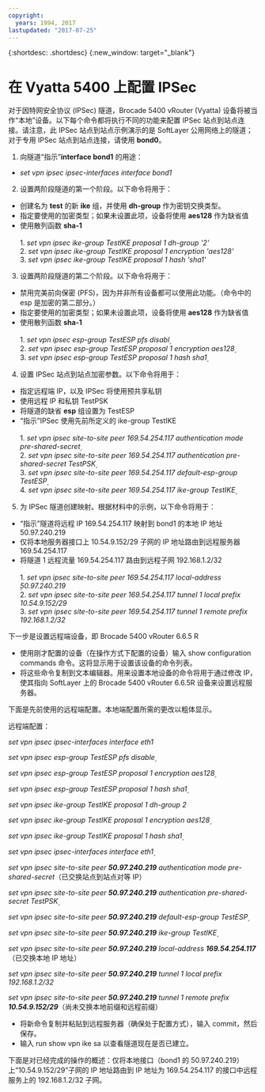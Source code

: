 ```yaml
---
copyright:
  years: 1994, 2017
lastupdated: "2017-07-25"
---
```


{:shortdesc: .shortdesc}
{:new_window: target="_blank"}

# 在 Vyatta 5400 上配置 IPSec

对于因特网安全协议 (IPSec) 隧道，Brocade 5400 vRouter (Vyatta) 设备将被当作“本地”设备。以下每个命令都将执行不同的功能来配置 IPSec 站点到站点连接。请注意，此 IPSec 站点到站点示例演示的是 SoftLayer 公用网络上的隧道；对于专用 IPSec 站点到站点连接，请使用 **bond0**。

1. 向隧道“指示”**interface bond1** 的用途：

  * *set vpn ipsec ipsec-interfaces interface bond1*

2. 设置两阶段隧道的第一个阶段。以下命令将用于：

  * 创建名为 **test** 的新 **ike** 组，并使用 **dh-group** 作为密钥交换类型。
  * 指定要使用的加密类型；如果未设置此项，设备将使用 **aes128** 作为缺省值
  * 使用散列函数 **sha-1**<br/><br/>
  1\. *set vpn ipsec ike-group TestIKE proposal 1 dh-group '2'*<br/>
  2\. *set vpn ipsec ike-group TestIKE proposal 1 encryption 'aes128'*<br/>
  3\. *set vpn ipsec ike-group TestIKE proposal 1 hash 'sha1'*<br/>

3. 设置两阶段隧道的第二个阶段。以下命令将用于：

  * 禁用完美前向保密 (PFS)，因为并非所有设备都可以使用此功能。（命令中的 esp 是加密的第二部分。）
  * 指定要使用的加密类型；如果未设置此项，设备将使用 **aes128** 作为缺省值
  * 使用散列函数 **sha-1**<br/><br/>
  1\. *set vpn ipsec esp-group TestESP pfs disabl۪*<br/>
  2\. *set vpn ipsec esp-group TestESP proposal 1 encryption aes128۪*<br/>
  3\. *set vpn ipsec esp-group TestESP proposal 1 hash sha1۪*<br/>

4. 设置 IPSec 站点到站点加密参数。以下命令将用于：

  * 指定远程端 IP，以及 IPSec 将使用预共享私钥
  * 使用远程 IP 和私钥 TestPSK
  * 将隧道的缺省 **esp** 组设置为 TestESP
  * “指示”IPSec 使用先前所定义的 ike-group TestIKE<br/><br/>
  1\. *set vpn ipsec site-to-site peer 169.54.254.117 authentication mode pre-shared-secret۪*<br/>
  2\. *set vpn ipsec site-to-site peer 169.54.254.117 authentication pre-shared-secret TestPSK۪*<br/>
  3\. *set vpn ipsec site-to-site peer 169.54.254.117 default-esp-group TestESP۪*<br/>
  4\. *set vpn ipsec site-to-site peer 169.54.254.117 ike-group TestIKE۪*<br/>

5. 为 IPSec 隧道创建映射。根据材料中的示例，以下命令将用于：

  * “指示”隧道将远程 IP 169.54.254.117 映射到 bond1 的本地 IP 地址 50.97.240.219
  * 仅将本地服务器接口上 10.54.9.152/29 子网的 IP 地址路由到远程服务器 169.54.254.117
  * 将隧道 1 远程流量 169.54.254.117 路由到远程子网 192.168.1.2/32<br/><br/>
  1\. *set vpn ipsec site-to-site peer 169.54.254.117 local-address ۪50.97.240.219*<br/>
  2\. *set vpn ipsec site-to-site peer 169.54.254.117 tunnel 1 local prefix 10.54.9.152/29*<br/>
  3\. *set vpn ipsec site-to-site peer 169.54.254.117 tunnel 1 remote prefix 192.168.1.2/32*<br/>

下一步是设置远程端设备，即 Brocade 5400 vRouter 6.6.5 R

  * 使用刚才配置的设备（在操作方式下配置的设备）输入 show configuration commands 命令。这将显示用于设置该设备的命令列表。
  * 将这些命令复制到文本编辑器。用来设置本地设备的命令将用于通过修改 IP，使其指向 SoftLayer 上的 Brocade 5400 vRouter 6.6.5R 设备来设置远程服务器。

下面是先前使用的远程端配置。本地端配置所需的更改以粗体显示。

远程端配置：

*set vpn ipsec ipsec-interfaces interface eth1*

*set vpn ipsec esp-group TestESP pfs disable۪*

*set vpn ipsec esp-group TestESP proposal 1 encryption aes128۪*

*set vpn ipsec esp-group TestESP proposal 1 hash sha1۪*

*set vpn ipsec ike-group TestIKE proposal 1 dh-group 2*

*set vpn ipsec ike-group TestIKE proposal 1 encryption aes128۪*

*set vpn ipsec ike-group TestIKE proposal 1 hash sha1۪*

*set vpn ipsec ipsec-interfaces interface eth1۪*

*set vpn ipsec site-to-site peer **50.97.240.219** authentication mode pre-shared-secret*（已交换站点到站点对等 IP）

*set vpn ipsec site-to-site peer **50.97.240.219** authentication pre-shared-secret TestPSK۪*

*set vpn ipsec site-to-site peer **50.97.240.219** default-esp-group TestESP۪*

*set vpn ipsec site-to-site peer **50.97.240.219** ike-group TestIKE۪*

*set vpn ipsec site-to-site peer **50.97.240.219** local-address **169.54.254.117***（已交换本地 IP 地址）

*set vpn ipsec site-to-site peer **50.97.240.219** tunnel 1 local prefix 192.168.1.2/32*

*set vpn ipsec site-to-site peer **50.97.240.219** tunnel 1 remote prefix **10.54.9.152/29***（尚未交换本地前缀和远程前缀）

* 将新命令复制并粘贴到远程服务器（确保处于配置方式），输入 commit，然后保存。
* 输入 run show vpn ike sa 以查看隧道现在是否已建立。

下面是对已经完成的操作的概述：仅将本地接口（bond1 的 50.97.240.219）上“10.54.9.152/29”子网的 IP 地址路由到 IP 地址为 169.54.254.117 的接口中远程服务上的 192.168.1.2/32 子网。
